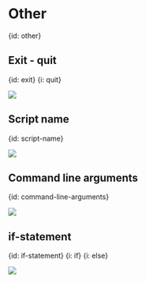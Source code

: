 # Other
{id: other}

## Exit - quit
{id: exit}
{i: quit}

![](examples/exit.R)


## Script name
{id: script-name}

![](examples/script_name.R)

## Command line arguments
{id: command-line-arguments}

![](examples/command_line_arguments.R)

## if-statement
{id: if-statement}
{i: if}
{i: else}

![](examples/if.R)

